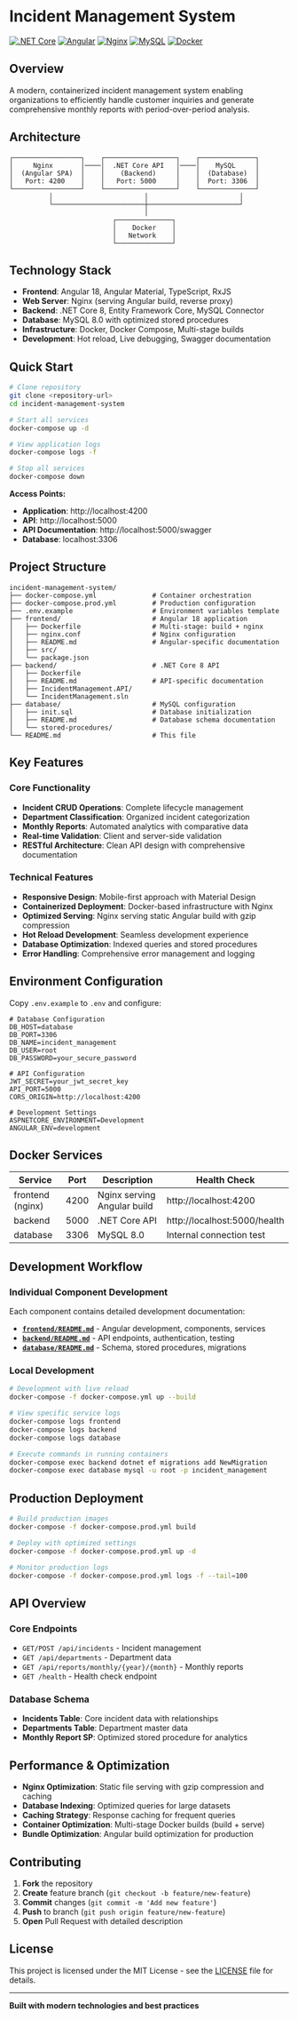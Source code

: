 # Incident Management System

[![.NET Core](https://img.shields.io/badge/.NET_Core-8.0-purple.svg)](https://dotnet.microsoft.com/)
[![Angular](https://img.shields.io/badge/Angular-18-red.svg)](https://angular.io/)
[![Nginx](https://img.shields.io/badge/Nginx-1.25-green.svg)](https://nginx.org/)
[![MySQL](https://img.shields.io/badge/MySQL-8.0-blue.svg)](https://www.mysql.com/)
[![Docker](https://img.shields.io/badge/Docker-Compose-blue.svg)](https://www.docker.com/)

## Overview

A modern, containerized incident management system enabling organizations to efficiently handle customer inquiries and generate comprehensive monthly reports with period-over-period analysis.

## Architecture

```
┌─────────────────┐    ┌──────────────────┐    ┌──────────────┐
│     Nginx       │────│  .NET Core API   │────│    MySQL     │
│  (Angular SPA)  │    │    (Backend)     │    │  (Database)  │
│   Port: 4200    │    │   Port: 5000     │    │  Port: 3306  │
└─────────────────┘    └──────────────────┘    └──────────────┘
          │                       │                       │
          └───────────────────────┼───────────────────────┘
                                  │
                          ┌──────────────┐
                          │    Docker    │
                          │   Network    │
                          └──────────────┘
```

## Technology Stack

- **Frontend**: Angular 18, Angular Material, TypeScript, RxJS
- **Web Server**: Nginx (serving Angular build, reverse proxy)
- **Backend**: .NET Core 8, Entity Framework Core, MySQL Connector
- **Database**: MySQL 8.0 with optimized stored procedures
- **Infrastructure**: Docker, Docker Compose, Multi-stage builds
- **Development**: Hot reload, Live debugging, Swagger documentation

## Quick Start

```bash
# Clone repository
git clone <repository-url>
cd incident-management-system

# Start all services
docker-compose up -d

# View application logs
docker-compose logs -f

# Stop all services
docker-compose down
```

**Access Points:**
- **Application**: http://localhost:4200
- **API**: http://localhost:5000
- **API Documentation**: http://localhost:5000/swagger
- **Database**: localhost:3306

## Project Structure

```
incident-management-system/
├── docker-compose.yml              # Container orchestration
├── docker-compose.prod.yml         # Production configuration
├── .env.example                    # Environment variables template
├── frontend/                       # Angular 18 application
│   ├── Dockerfile                  # Multi-stage: build + nginx
│   ├── nginx.conf                  # Nginx configuration
│   ├── README.md                   # Angular-specific documentation
│   ├── src/
│   └── package.json
├── backend/                        # .NET Core 8 API
│   ├── Dockerfile
│   ├── README.md                   # API-specific documentation
│   ├── IncidentManagement.API/
│   └── IncidentManagement.sln
├── database/                       # MySQL configuration
│   ├── init.sql                    # Database initialization
│   ├── README.md                   # Database schema documentation
│   └── stored-procedures/
└── README.md                       # This file
```

## Key Features

### Core Functionality
- **Incident CRUD Operations**: Complete lifecycle management
- **Department Classification**: Organized incident categorization
- **Monthly Reports**: Automated analytics with comparative data
- **Real-time Validation**: Client and server-side validation
- **RESTful Architecture**: Clean API design with comprehensive documentation

### Technical Features
- **Responsive Design**: Mobile-first approach with Material Design
- **Containerized Deployment**: Docker-based infrastructure with Nginx
- **Optimized Serving**: Nginx serving static Angular build with gzip compression
- **Hot Reload Development**: Seamless development experience
- **Database Optimization**: Indexed queries and stored procedures
- **Error Handling**: Comprehensive error management and logging

## Environment Configuration

Copy `.env.example` to `.env` and configure:

```env
# Database Configuration
DB_HOST=database
DB_PORT=3306
DB_NAME=incident_management
DB_USER=root
DB_PASSWORD=your_secure_password

# API Configuration
JWT_SECRET=your_jwt_secret_key
API_PORT=5000
CORS_ORIGIN=http://localhost:4200

# Development Settings
ASPNETCORE_ENVIRONMENT=Development
ANGULAR_ENV=development
```

## Docker Services

| Service | Port | Description | Health Check |
|---------|------|-------------|--------------|
| frontend (nginx) | 4200 | Nginx serving Angular build | http://localhost:4200 |
| backend | 5000 | .NET Core API | http://localhost:5000/health |
| database | 3306 | MySQL 8.0 | Internal connection test |

## Development Workflow

### Individual Component Development
Each component contains detailed development documentation:

- **[`frontend/README.md`](./frontend/README.md)** - Angular development, components, services
- **[`backend/README.md`](./backend/README.md)** - API endpoints, authentication, testing
- **[`database/README.md`](./database/README.md)** - Schema, stored procedures, migrations

### Local Development
```bash
# Development with live reload
docker-compose -f docker-compose.yml up --build

# View specific service logs
docker-compose logs frontend
docker-compose logs backend
docker-compose logs database

# Execute commands in running containers
docker-compose exec backend dotnet ef migrations add NewMigration
docker-compose exec database mysql -u root -p incident_management
```

## Production Deployment

```bash
# Build production images
docker-compose -f docker-compose.prod.yml build

# Deploy with optimized settings
docker-compose -f docker-compose.prod.yml up -d

# Monitor production logs
docker-compose -f docker-compose.prod.yml logs -f --tail=100
```

## API Overview

### Core Endpoints
- `GET/POST /api/incidents` - Incident management
- `GET /api/departments` - Department data
- `GET /api/reports/monthly/{year}/{month}` - Monthly reports
- `GET /health` - Health check endpoint

### Database Schema
- **Incidents Table**: Core incident data with relationships
- **Departments Table**: Department master data
- **Monthly Report SP**: Optimized stored procedure for analytics

## Performance & Optimization

- **Nginx Optimization**: Static file serving with gzip compression and caching
- **Database Indexing**: Optimized queries for large datasets
- **Caching Strategy**: Response caching for frequent queries
- **Container Optimization**: Multi-stage Docker builds (build + serve)
- **Bundle Optimization**: Angular build optimization for production

## Contributing

1. **Fork** the repository
2. **Create** feature branch (`git checkout -b feature/new-feature`)
3. **Commit** changes (`git commit -m 'Add new feature'`)
4. **Push** to branch (`git push origin feature/new-feature`)
5. **Open** Pull Request with detailed description

## License

This project is licensed under the MIT License - see the [LICENSE](LICENSE) file for details.

---

**Built with modern technologies and best practices**
